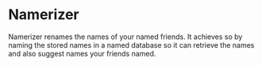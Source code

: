 Namerizer
=========

Namerizer renames the names of your named friends. It achieves so by naming the stored names in a named database so it can retrieve the names and also suggest names your friends named.
